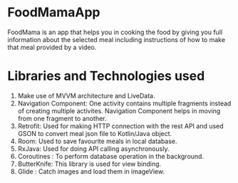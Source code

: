 # FoodMamaApp
FoodMama is an app that helps you in cooking the food by giving you full information about the selected meal including instructions of how to make that meal provided by a video.

# Libraries and Technologies used
1. Make use of MVVM architecture and LiveData.
2. Navigation Component:  One activity contains multiple fragments instead of creating multiple activites. Navigation Component helps in moving from one fragment to                                 another.
3. Retrofit: Used for making HTTP connection with the rest API and used GSON to convert meal json file to Kotlin/Java object.
4. Room: Used to save favourite meals in local database.
5. RxJava: Used for doing API calling asynchronously.
6. Coroutines : To perform database operation in the background.
7. ButterKnife: This library is used for view binding.
8. Glide : Catch images and load them in imageView.
